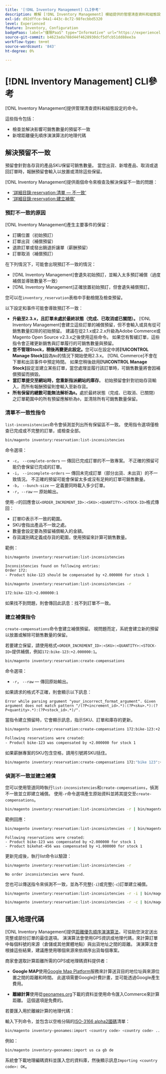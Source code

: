```yaml
---
title: '[!DNL Inventory Management] CLI參考'
description: 瞭解 [!DNL Inventory Management] 模組提供的管理清查資料和組態設定的命令。
exl-id: d92dffce-94a1-443c-8c72-98fecbbd5320
level: Experienced
feature: Inventory, Configuration
badgePaas: label="僅限PaaS" type="Informative" url="https://experienceleague.adobe.com/en/docs/commerce/user-guides/product-solutions" tooltip="僅適用於雲端專案(Adobe管理的PaaS基礎結構)和內部部署專案的Adobe Commerce 。"
source-git-commit: b4623ada788d44f4628930dcf5dfcb51dd88ee3a
workflow-type: tm+mt
source-wordcount: '843'
ht-degree: 0%

---
```


# [!DNL Inventory Management] CLI參考

[!DNL Inventory Management]提供管理清查資料和組態設定的命令。

這些指令包括：

- 檢查並解決影響可銷售數量的預留不一致
- 新增距離優先順序演演算法的地理代碼

## 解決預留不一致

預留會針對各存貨的產品SKU保留可銷售數量。 當您出貨、新增產品、取消或退回訂單時，報酬預留會輸入以放置或清除這些保留。

[!DNL Inventory Management]提供兩個命令來檢查及解決保留不一致的問題：

- [&#39;詳細目錄:reservation:清單 — 不一致&#39;](#list-inconsistencies-command)
- [&#39;詳細目錄:reservation:建立補償&#39;](#create-compensations-command)

### 預訂不一致的原因

[!DNL Inventory Management]產生主要事件的保留：

- 訂購位置（初始預訂）
- 訂單出貨（補償預留）
- 退款訂單或發出銷退折讓單（薪酬預留）
- 訂單取消（補償預訂）

在下列情況下，可能會出現預訂不一致的情況：

- [!DNL Inventory Management]會遺失初始預訂，並輸入太多預訂補償（過度補償並導致數量不一致）
- [!DNL Inventory Management]正確放置初始預訂，但會遺失補償預訂。

您可以在`inventory_reservation`表格中手動檢閱及檢查預留。

以下設定和事件可能會導致預訂不一致：

- **升級至2.3.x，且訂單未處於最終狀態（完成、已取消或已關閉）。** [!DNL Inventory Management]會建立這些訂單的補償預留，但不會輸入或具有從可銷售數量扣除的初始預留。 建議在從2.1.x或2.2.x升級為Adobe Commerce或Magento Open Source v2.3.x之後使用這些命令。 如果您有暫緩訂單，這些指令會正確更新銷售與訂單履行的可銷售數量與預留。
- **您不管理Stock，稍後再變更此設定。**&#x200B;您可以在設定中將&#x200B;**[!UICONTROL Manage Stock]**&#x200B;設為`No`的情況下開始使用2.3.x。 [!DNL Commerce]不會在下單和出貨事件中預定時間。 如果您稍後啟用&#x200B;**[!UICONTROL Manage Stock]**&#x200B;設定並建立某些訂單，當您處理並履行該訂單時，可銷售數量將會因補償預留而損毀。
- **當訂單提交至網站時，您重新指派網站的庫存**。 初始預留會針對初始存貨輸入，而所有報酬預留則會輸入至新存貨。
- **所有保留的總數可能無法解析為`0`。**&#x200B;處於最終狀態（完成、已取消、已關閉）之訂單範圍中的所有預留應解析為`0`，並清除所有可銷售數量保留。

### 清單不一致性指令

`list-inconsistencies`命令會偵測並列出所有保留區不一致。 使用指令選項僅檢查已完成或不完整的訂單，或檢查全部。

```bash
bin/magento inventory:reservation:list-inconsistencies
```

命令選項：

- `-c`， `--complete-orders` — 傳回已完成訂單的不一致專案。 不正確的預留可能仍會保留已完成的訂單。
- `-i`， `--incomplete-orders` — 傳回未完成訂單（部分出貨、未出貨）的不一致情況。 不正確的預留可能會保留太多或沒有足夠的訂單可銷售數量。
- `-b`， `--bunch-size` — 定義要同時載入多少訂單。
- `-r`，`--raw` — 原始輸出。

使用`-r`的回應會以`<ORDER_INCREMENT_ID>:<SKU>:<QUANTITY>:<STOCK-ID>`格式傳回：

- 訂單ID表示不一致的範圍。
- SKU會指出產品不一致之處。
- 數量會設定要為預留補償輸入的金額。
- 存貨識別碼定義成存貨的範圍，使用預留來計算可銷售數量。

範例：

```bash
bin/magento inventory:reservation:list-inconsistencies

Inconsistencies found on following entries:
Order 172:
- Product bike-123 should be compensated by +2.000000 for stock 1
```

```bash
bin/magento inventory:reservation:list-inconsistencies -r

172:bike-123:+2.000000:1
```

如果找不到問題，則會傳回此訊息：找不到訂單不一致。

### 建立補償指令

`create-compensations`命令會建立補償預留。 視問題而定，系統會建立新的預留以放置或解除可銷售數量的保留。

若要建立保留，請使用格式`<ORDER_INCREMENT_ID>:<SKU>:<QUANTITY>:<STOCK-ID>`提供補償，例如`172:bike-123:+2.000000:1`。

```bash
bin/magento inventory:reservation:create-compensations
```

命令選項：

- `-r`， `--raw` — 傳回原始輸出。

如果請求的格式不正確，則會顯示以下訊息：

```
Error while parsing argument "your_incorrect_format_argument". Given argument does not match pattern "/(?P<increment_id>.*):(?P<sku>.*):(?P<quantity>.*):(?P<stock_id>.*)/".
```

當指令建立預留時，它會顯示訊息，指示SKU、訂單和庫存的更新。

```bash
bin/magento inventory:reservation:create-compensations 172:bike-123:+2.000000:1

Following reservations were created:
- Product bike-123 was compensated by +2.000000 for stock 1
```

如果薪酬專案的SKU包含空格，請用引號將SKU括住。

```bash
bin/magento inventory:reservation:create-compensations 172:"bike 123":+2.000000:1
```

### 偵測不一致並建立補償

您可以使用管道同時執行`list-inconsistencies`和`create-compensations`，偵測不一致並立即建立補償。 使用`-r`命令選項產生原始資料並將其提交至`create-compensations`。

```bash
bin/magento inventory:reservation:list-inconsistencies -r | bin/magento inventory:reservation:create-compensations
```

範例回應：

```bash
bin/magento inventory:reservation:list-inconsistencies -r | bin/magento inventory:reservation:create-compensations
```

```
Following reservations were created:
- Product bike-123 was compensated by +2.000000 for stock 1
- Product bikehat-456 was compensated by +1.000000 for stock 1
```

更新完成後，執行list命令以驗證：

```bash
bin/magento inventory:reservation:list-inconsistencies -r
```

```
No order inconsistencies were found.
```

您也可以傳送指令來偵測不一致，並為不完整(`-i`)或完整(`-c`)訂單建立補償。

```bash
bin/magento inventory:reservation:list-inconsistencies -r -i | bin/magento inventory:reservation:create-compensations
```

```bash
bin/magento inventory:reservation:list-inconsistencies -r -c | bin/magento inventory:reservation:create-compensations
```

## 匯入地理代碼

[!DNL Inventory Management]提供[距離優先順序演演算法](distance-priority-algorithm.md)，可協助您決定送出完整或部份訂單的最佳選項。 演演算法會使用GPS資訊或地理代碼，來計算訂單中每個料號的來源（倉儲或其他實體地點）與出貨地址之間的距離。 演演算法會根據這些結果，建議應使用哪個來源來依順序出貨每個專案。

商家會選取計算距離所需的GPS或地理碼資料提供者：

- **Google MAP**&#x200B;使用[Google Map Platform](https://mapsplatform.google.com/)服務來計算送貨目的地位址與來源位置之間的距離和時間。 此選項需要Google計費計畫，並可能透過Google產生費用。

- **離線計算**&#x200B;使用從[geonames.org](https://www.geonames.org/)下載的資料並使用命令匯入Commerce來計算距離。 這個選項是免費的。

若要匯入用於離線計算的地理代碼：

輸入下列命令，並包含以空格分隔的[ISO-3166 alpha2國碼](https://www.geonames.org/countries/)清單：

```bash
bin/magento inventory-geonames:import <country code> <country code> ...
```

例如：

```bash
bin/magento inventory-geonames:import us ca gb de
```

系統會下載地理編碼資料並匯入您的資料庫，然後顯示訊息`Importing <country code>: OK`。
